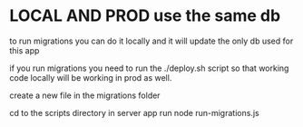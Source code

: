 # LOCAL AND PROD use the same db
to run migrations you can do it locally and it will update the only db used for this app

if you run migrations you need to run the ./deploy.sh script so that working code locally will be 
working in prod as well. 

create a new file in the migrations folder

cd to the scripts directory in server app
run node run-migrations.js